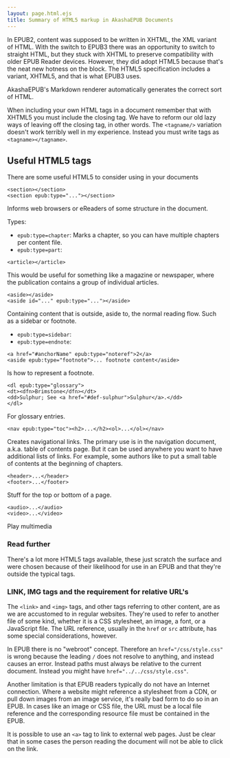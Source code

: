 ```yaml
---
layout: page.html.ejs
title: Summary of HTML5 markup in AkashaEPUB Documents
---
```


In EPUB2, content was supposed to be written in XHTML, the XML variant of HTML.  With the switch to EPUB3 there was an opportunity to switch to straight HTML, but they stuck with XHTML to preserve compatibility with older EPUB Reader devices.  However, they did adopt HTML5 because that's the neat new hotness on the block.  The HTML5 specification includes a variant, XHTML5, and that is what EPUB3 uses.

AkashaEPUB's Markdown renderer automatically generates the correct sort of HTML.

When including your own HTML tags in a document remember that with XHTML5 you must include the closing tag.  We have to reform our old lazy ways of leaving off the closing tag, in other words.  The ```<tagname/>``` variation doesn't work terribly well in my experience.  Instead you must write tags as ```<tagname></tagname>```.

## Useful HTML5 tags

There are some useful HTML5 to consider using in your documents

```
<section></section>
<section epub:type="..."></section>
```

Informs web browsers or eReaders of some structure in the document.

Types:
  * `epub:type=chapter`:  Marks a chapter, so you can have multiple chapters per content file.
  * `epub:type=part`:


```
<article></article>
```

This would be useful for something like a magazine or newspaper, where the publication contains a group of individual articles.

```
<aside></aside>
<aside id="..." epub:type="..."></aside>
```

Containing content that is outside, aside to, the normal reading flow.  Such as a sidebar or footnote.
  * `epub:type=sidebar`:
  * `epub:type=endnote`:


```
<a href="#anchorName" epub:type="noteref">2</a>
<aside epub:type="footnote">... footnote content</aside>
```

Is how to represent a footnote.

```
<dl epub:type="glossary">
<dt><dfn>Brimstone</dfn></dt>
<dd>Sulphur; See <a href="#def-sulphur">Sulphur</a>.</dd>
</dl>
```

For glossary entries.


```
<nav epub:type="toc"><h2>...</h2><ol>...</ol></nav>
```

Creates navigational links.  The primary use is in the navigation document, a.k.a. table of contents page.  But it can be used anywhere you want to have additional lists of links.  For example, some authors like to put a small table of contents at the beginning of chapters.

```
<header>...</header>
<footer>...</footer>
```

Stuff for the top or bottom of a page.

```
<audio>...</audio>
<video>...</video>
```

Play multimedia

### Read further

There's a lot more HTML5 tags available, these just scratch the surface and were chosen because of their likelihood for use in an EPUB and that they're outside the typical tags.


### LINK, IMG tags and the requirement for relative URL's

The `<link>` and `<img>` tags, and other tags referring to other content, are as we are accustomed to in regular websites.  They're used to refer to another file of some kind, whether it is a CSS stylesheet, an image, a font, or a JavaScript file.  The URL reference, usually in the `href` or `src` attribute, has some special considerations, however.

In EPUB there is no "webroot" concept.  Therefore an `href="/css/style.css"` is wrong because the leading `/` does not resolve to anything, and instead causes an error.  Instead paths must always be relative to the current document.  Instead you might have `href="../../css/style.css"`.

Another limitation is that EPUB readers typically do not have an Internet connection.  Where a website might reference a stylesheet from a CDN, or pull down images from an image service, it's really bad form to do so in an EPUB.  In cases like an image or CSS file, the URL must be a local file reference and the corresponding resource file must be contained in the EPUB.  

It is possible to use an `<a>` tag to link to external web pages.  Just be clear that in some cases the person reading the document will not be able to click on the link.
